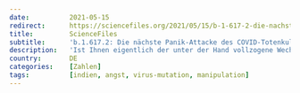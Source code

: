 ```yaml
---
date:          2021-05-15
redirect:      https://sciencefiles.org/2021/05/15/b-1-617-2-die-nachste-panik-attacke-des-covid-totenkults-lauterbach-ganz-vorne-dabei/
title:         ScienceFiles
subtitle:      'b.1.617.2: Die nächste Panik-Attacke des COVID-Totenkults – Lauterbach ganz vorne dabei'
description:   'Ist Ihnen eigentlich der unter der Hand vollzogene Wechsel von auf tatsächlichen Fallzahlen basierten Entwicklungsszenarien, die auf dem R-Wert gründen, hin zu Simulationsmodellen, die eine Reihe von hysterischen Annahmen zum Ausgangspunkt nehmen, um eine Zukunft des Massensterbens und der explodierenden Fallzahlen zu prognostizieren, eine Zukunft, die immer Zukunft bleibt, denn dass die Gegenwart den Modellen…'
country:       DE
categories:    [Zahlen]
tags:          [indien, angst, virus-mutation, manipulation]
---
```

